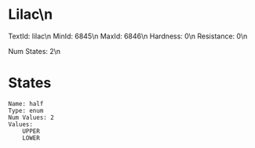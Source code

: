 # Lilac\n
TextId: lilac\n
MinId: 6845\n
MaxId: 6846\n
Hardness: 0\n
Resistance: 0\n

Num States: 2\n
# States
```
Name: half
Type: enum
Num Values: 2
Values:
    UPPER
    LOWER
```